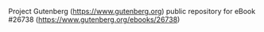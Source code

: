 Project Gutenberg (https://www.gutenberg.org) public repository for eBook #26738 (https://www.gutenberg.org/ebooks/26738)
